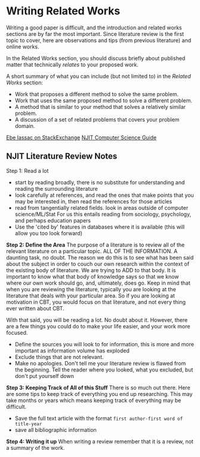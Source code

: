 # Writing Related Works
Writing a good paper is difficult, and the introduction and related works sections are by far the most important. Since literature review is the first topic to cover, here are observations and tips (from previous literature) and online works. 

In the Related Works section, you should discuss briefly about published matter that technically _relates_ to your proposed work.

A short summary of what you can include (but not limited to) in the _Related Works_ section:

-   Work that proposes a different method to solve the same problem.
-   Work that uses the same proposed method to solve a different problem.
-   A method that is similar to your method that solves a relatively similar problem.
-   A discussion of a set of related problems that covers your problem domain.

[Ebe Iassac on StackExchange](https://academia.stackexchange.com/questions/68164/how-to-write-a-related-work-section-in-computer-science)
[NJIT Computer Science Guide](https://researchguides.njit.edu/c.php?g=671658&p=4727571)

## NJIT Literature Review Notes 
Step 1: Read a lot 
- start by reading broadly, there is no substitute for understanding and reading the surrounding literature 
- look carefully at references, and read the ones that make points that you may be interested in, then read the references for those articles 
- read from tangentially related fields. look in areas outside of computer science/ML/Stat
	For us this entails reading from sociology, psychology, and perhaps education papers 
- Use the 'cited by' features in databases where it is available (this will allow you too look forward)

**Step 2: Define the Area**
	The purpose of a literature is to review all of the relevant literature on a particular topic. ALL OF THE INFORMATION. A daunting task, no doubt. The reason we do this is to see what has been said about the subject in order to couch our own research within the context of the existing body of literature. We are trying to ADD to that body. It is important to know what that body of knowledge says so that we know where our own work should go, and, ultimately, does go. Keep in mind that when you are reviewing the literature, typically you are looking at the literature that deals with your particular area. So if you are looking at motivation in CBT, you would focus on that literature, and not every thing ever written about CBT.
	
With that said, you will be reading a lot. No doubt about it. However, there are a few things you could do to make your life easier, and your work more focused.
- Define the sources you will look to for information, this is more and more important as information volume has exploded 
- Exclude things that are not relevant. 
- Make no apologies. Don't tell me your literature review is flawed from the beginning. Tell the reader where you looked, what you excluded, but don't put yourself down

**Step 3: Keeping Track of All of this Stuff**
There is so much out there. Here are some tips to keep track of everything you end up researching. This may take months or years which means keeping track of everything may be difficult. 

- Save the full text article with the format `first author-first word of title-year`
- save all bibliographic information 

**Step 4: Writing it up**
When writing a review remember that it is a review, not a summary of the work. 


